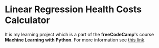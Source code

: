 # Linear Regression Health Costs Calculator
It is my learning project which is a part of the **freeCodeCamp**'s course **Machine Learning with Python**.
For more information see [this link](https://www.freecodecamp.org/learn/machine-learning-with-python/machine-learning-with-python-projects/linear-regression-health-costs-calculator).
